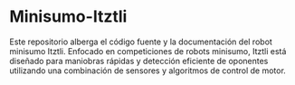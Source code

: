 # Minisumo-Itztli
Este repositorio alberga el código fuente y la documentación del robot minisumo Itztli. Enfocado en competiciones de robots minisumo, Itztli está diseñado para maniobras rápidas y detección eficiente de oponentes utilizando una combinación de sensores y algoritmos de control de motor.
